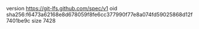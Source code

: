 version https://git-lfs.github.com/spec/v1
oid sha256:f6473a62168e8d678059f8fe6cc377990f77e8a074fd59025868d12f7401be9c
size 7428
